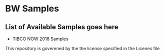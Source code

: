 # BW Samples

## List of Available Samples goes here

* TIBCO NOW 2018 Samples

This repository is goverened by the the license specified in the Licenes file